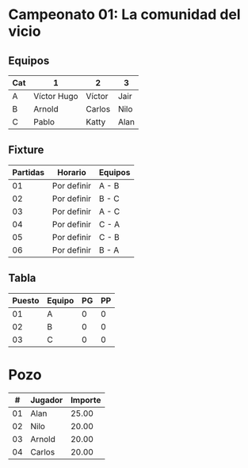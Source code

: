 # Campeonato 01: La comunidad del vicio

## Equipos

|  Cat  |  1  |  2  |  3  |
|-----------|---------|----------|-------------|
|  A   |  Víctor Hugo   |  Víctor  |  Jair  |
|  B   |  Arnold   |  Carlos  |  Nilo  |    |
|  C   |  Pablo   |  Katty  |  Alan |

## Fixture

|  Partidas  |  Horario  |  Equipos|
|-----------|---------|----------|
|01|Por definir| A - B |
|02|Por definir| B - C |
|03|Por definir| A - C |
|04|Por definir| C - A |
|05|Por definir| C - B |
|06|Por definir| B - A |

## Tabla

|  Puesto  |  Equipo  |  PG |  PP |
|-----------|---------|----------|---|
|01|A|0|0|
|02|B|0|0|
|03|C|0|0|

# Pozo

|  #  |  Jugador  | Importe |
|-----------|---------|----------|
|01|Alan|25.00|
|02|Nilo|20.00|
|03|Arnold|20.00|
|04|Carlos|20.00|
